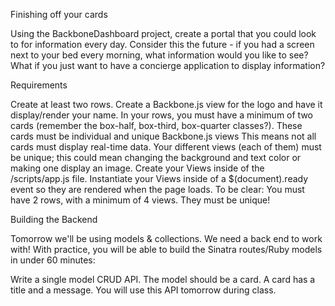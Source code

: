 Finishing off your cards

Using the BackboneDashboard project, create a portal that you could look to for information every day. Consider this the future - if you had a screen next to your bed every morning, what information would you like to see? What if you just want to have a concierge application to display information?

Requirements

Create at least two rows.
Create a Backbone.js view for the logo and have it display/render your name.
In your rows, you must have a minimum of two cards (remember the box-half, box-third, box-quarter classes?).
These cards must be individual and unique Backbone.js views
This means not all cards must display real-time data.
Your different views (each of them) must be unique; this could mean changing the background and text color or making one display an image.
Create your Views inside of the /scripts/app.js file.
Instantiate your Views inside of a $(document).ready event so they are rendered when the page loads.
To be clear: You must have 2 rows, with a minimum of 4 views. They must be unique!

Building the Backend

Tomorrow we'll be using models & collections. We need a back end to work with! With practice, you will be able to build the Sinatra routes/Ruby models in under 60 minutes:

Write a single model CRUD API.
The model should be a card.
A card has a title and a message.
You will use this API tomorrow during class.
